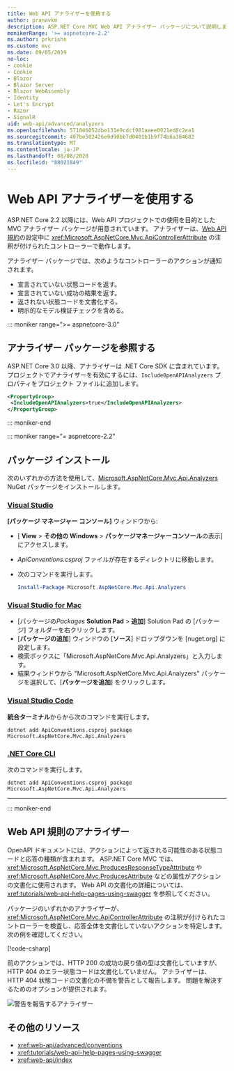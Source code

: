 ```yaml
---
title: Web API アナライザーを使用する
author: pranavkm
description: ASP.NET Core MVC Web API アナライザー パッケージについて説明します。
monikerRange: '>= aspnetcore-2.2'
ms.author: prkrishn
ms.custom: mvc
ms.date: 09/05/2019
no-loc:
- cookie
- Cookie
- Blazor
- Blazor Server
- Blazor WebAssembly
- Identity
- Let's Encrypt
- Razor
- SignalR
uid: web-api/advanced/analyzers
ms.openlocfilehash: 571046052dbe131e9cdcf981aaee0921ed8c2ea1
ms.sourcegitcommit: 497be502426e9d90bb7d0401b1b9f74b6a384682
ms.translationtype: MT
ms.contentlocale: ja-JP
ms.lasthandoff: 08/08/2020
ms.locfileid: "88021849"
---
```

# <a name="use-web-api-analyzers"></a>Web API アナライザーを使用する

ASP.NET Core 2.2 以降には、Web API プロジェクトでの使用を目的とした MVC アナライザー パッケージが用意されています。 アナライザーは、[Web API 規約](xref:web-api/advanced/conventions)の設定中に <xref:Microsoft.AspNetCore.Mvc.ApiControllerAttribute> の注釈が付けられたコントローラーで動作します。

アナライザー パッケージでは、次のようなコントローラーのアクションが通知されます。

* 宣言されていない状態コードを返す。
* 宣言されていない成功の結果を返す。
* 返されない状態コードを文書化する。
* 明示的なモデル検証チェックを含める。

::: moniker range=">= aspnetcore-3.0"

## <a name="reference-the-analyzer-package"></a>アナライザー パッケージを参照する

ASP.NET Core 3.0 以降、アナライザーは .NET Core SDK に含まれています。 プロジェクトでアナライザーを有効にするには、`IncludeOpenAPIAnalyzers` プロパティをプロジェクト ファイルに追加します。

```xml
<PropertyGroup>
 <IncludeOpenAPIAnalyzers>true</IncludeOpenAPIAnalyzers>
</PropertyGroup>
```

::: moniker-end

::: moniker range="= aspnetcore-2.2"

## <a name="package-installation"></a>パッケージ インストール

次のいずれかの方法を使用して、[Microsoft.AspNetCore.Mvc.Api.Analyzers](https://www.nuget.org/packages/Microsoft.AspNetCore.Mvc.Api.Analyzers) NuGet パッケージをインストールします。

### <a name="visual-studio"></a>[Visual Studio](#tab/visual-studio)

**[パッケージ マネージャー コンソール]** ウィンドウから:
  * [ **View** > **その他の Windows** > **パッケージマネージャーコンソール**の表示] にアクセスします。
  * *ApiConventions.csproj* ファイルが存在するディレクトリに移動します。
  * 次のコマンドを実行します。

    ```powershell
    Install-Package Microsoft.AspNetCore.Mvc.Api.Analyzers
    ```

### <a name="visual-studio-for-mac"></a>[Visual Studio for Mac](#tab/visual-studio-mac)

* [パッケージの*Packages* **Solution Pad** > **追加**] Solution Pad の [パッケージ] フォルダーを右クリックします。
* [**パッケージの追加**] ウィンドウの [**ソース**] ドロップダウンを [nuget.org] に設定します。
* 検索ボックスに「Microsoft.AspNetCore.Mvc.Api.Analyzers」と入力します。
* 結果ウィンドウから "Microsoft.AspNetCore.Mvc.Api.Analyzers" パッケージを選択して、[**パッケージを追加**] をクリックします。

### <a name="visual-studio-code"></a>[Visual Studio Code](#tab/visual-studio-code)

**統合ターミナル**からから次のコマンドを実行します。

```dotnetcli
dotnet add ApiConventions.csproj package Microsoft.AspNetCore.Mvc.Api.Analyzers
```

### <a name="net-core-cli"></a>[.NET Core CLI](#tab/netcore-cli)

次のコマンドを実行します。

```dotnetcli
dotnet add ApiConventions.csproj package Microsoft.AspNetCore.Mvc.Api.Analyzers
```

---

::: moniker-end

## <a name="analyzers-for-web-api-conventions"></a>Web API 規則のアナライザー

OpenAPI ドキュメントには、アクションによって返される可能性のある状態コードと応答の種類が含まれます。 ASP.NET Core MVC では、<xref:Microsoft.AspNetCore.Mvc.ProducesResponseTypeAttribute> や <xref:Microsoft.AspNetCore.Mvc.ProducesAttribute> などの属性がアクションの文書化に使用されます。 Web API の文書化の詳細については、<xref:tutorials/web-api-help-pages-using-swagger> を参照してください。

パッケージのいずれかのアナライザーが、<xref:Microsoft.AspNetCore.Mvc.ApiControllerAttribute> の注釈が付けられたコントローラーを検査し、応答全体を文書化していないアクションを特定します。 次の例を確認してください。

[!code-csharp[](conventions/sample/Controllers/ContactsController.cs?name=missing404docs&highlight=10)]

前のアクションでは、HTTP 200 の成功の戻り値の型は文書化していますが、HTTP 404 のエラー状態コードは文書化していません。 アナライザーは、HTTP 404 状態コードの文書化の不備を警告として報告します。 問題を解決するためのオプションが提供されます。

![警告を報告するアナライザー](conventions/_static/Analyzer.gif)

## <a name="additional-resources"></a>その他のリソース

* <xref:web-api/advanced/conventions>
* <xref:tutorials/web-api-help-pages-using-swagger>
* <xref:web-api/index>
